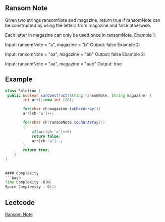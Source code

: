 ##  Ransom Note
Given two strings ransomNote and magazine, return true if ransomNote can be constructed by using the letters from magazine and false otherwise.

Each letter in magazine can only be used once in ransomNote.
Example 1:

Input: ransomNote = "a", magazine = "b"
Output: false
Example 2:

Input: ransomNote = "aa", magazine = "ab"
Output: false
Example 3:

Input: ransomNote = "aa", magazine = "aab"
Output: true
## Example 

```java
class Solution {
 public boolean canConstruct(String ransomNote, String magazine) {
        int arr[]=new int [26];

        for(char ch:magazine.toCharArray())
        arr[ch-'a']++;

        for(char ch:ransomNote.toCharArray())
        {
            if(arr[ch-'a']==0)
            return false;
            arr[ch-'a']--;
        }
        return true;
    }
}
 
 
#### Complexity
```bash
Time Complexity :O(N)
Space Complexity : O(1)
```
## Leetcode
[Ransom Note](https://leetcode.com/problems/ransom-note/description/)
